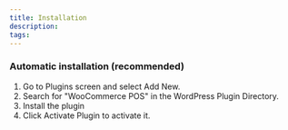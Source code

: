 ```yaml
---
title: Installation
description: 
tags: 
---
```


### Automatic installation (recommended)

1. Go to Plugins screen and select Add New.
2. Search for "WooCommerce POS" in the WordPress Plugin Directory.
3. Install the plugin
4. Click Activate Plugin to activate it.
